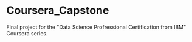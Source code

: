 # Coursera_Capstone
Final project for the "Data Science Profressional Certification from IBM" Coursera series.
